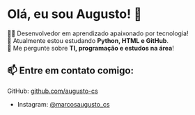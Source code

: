 # Olá, eu sou Augusto! 👋

👨‍💻 Desenvolvedor em aprendizado apaixonado por tecnologia!  
🌱 Atualmente estou estudando **Python, HTML e GitHub**.  
💬 Me pergunte sobre **TI, programação e estudos na área**!  

## 📫 Entre em contato comigo:
GitHub: [github.com/augusto-cs](https://github.com/augusto-cs)
- Instagram: [@marcosaugusto_cs](https://instagram.com/marcosaugusto_cs)



